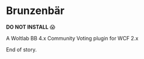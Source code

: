 Brunzenbär
==========

**DO NOT INSTALL** :scream:

A Woltlab BB 4.x Community Voting plugin for WCF 2.x

End of story.
